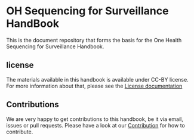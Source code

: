 # OH Sequencing for Surveillance HandBook
This is the document repository that forms the basis for the One Health
Sequencing for Surveillance Handbook.

## license
The materials available in this handbook is available under CC-BY license.
For more information about that, please see the
[License documentation](docs/source/license.md)

## Contributions
We are very happy to get contributions to this handbook, be it via email,
issues or pull requests. Please have a look at our
[Contribution](docs/source/Contributing/contributing.md) for how to
contribute.
